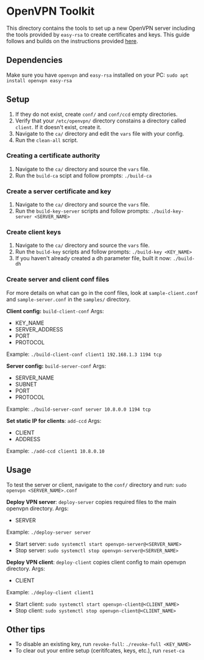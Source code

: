 # OpenVPN Toolkit

This directory contains the tools to set up a new OpenVPN server including the tools provided by `easy-rsa` to create certificates and keys. This guide follows and builds on the instructions provided [here](https://openvpn.net/community-resources/setting-up-your-own-certificate-authority-ca/).

## Dependencies

Make sure you have `openvpn` and `easy-rsa` installed on your PC: `sudo apt install openvpn easy-rsa`

## Setup

1. If they do not exist, create `conf/` and `conf/ccd` empty directories.
2. Verify that your `/etc/openvpn/` directory constains a directory called `client`. If it doesn't exist, create it.
3. Navigate to the `ca/` directory and edit the `vars` file with your config.
4. Run the `clean-all` script.

### Creating a certificate authority

1. Navigate to the `ca/` directory and source the `vars` file.
2. Run the `build-ca` scipt and follow prompts: `./build-ca`

### Create a server certificate and key

1. Navigate to the `ca/` directory and source the `vars` file.
2. Run the `build-key-server` scripts and follow prompts: `./build-key-server <SERVER_NAME>`

### Create client keys

1. Navigate to the `ca/` directory and source the `vars` file.
2. Run the `build-key` scripts and follow prompts: `./build-key <KEY_NAME>`
3. If you haven't already created a dh parameter file, built it now: `./build-dh`

### Create server and client conf files

For more details on what can go in the conf files, look at `sample-client.conf` and `sample-server.conf` in the `samples/` directory.

**Client config:** `build-client-conf` 
Args:
- KEY_NAME
- SERVER_ADDRESS
- PORT
- PROTOCOL

Example: `./build-client-conf client1 192.168.1.3 1194 tcp`

**Server config:** `build-server-conf`
Args:
- SERVER_NAME
- SUBNET
- PORT
- PROTOCOL

Example: `./build-server-conf server 10.8.0.0 1194 tcp`

**Set static IP for clients**: `add-ccd`
Args:
- CLIENT
- ADDRESS

Example: `./add-ccd client1 10.8.0.10`

## Usage

To test the server or client, navigate to the `conf/` directory and run: `sudo openvpn <SERVER_NAME>.conf`

**Deploy VPN server**: `deploy-server` copies required files to the main openvpn directory.
Args:
- SERVER

Example: `./deploy-server server`
- Start server: `sudo systemctl start openvpn-server@<SERVER_NAME>`
- Stop server: `sudo systemctl stop openvpn-server@<SERVER_NAME>`

**Deploy VPN client**: `deploy-client` copies client config to main openvpn directory.
Args:
- CLIENT

Example: `./deploy-client client1`
- Start client: `sudo systemctl start openvpn-client@<CLIENT_NAME>`
- Stop client: `sudo systemctl stop openvpn-client@<CLIENT_NAME>`

## Other tips

- To disable an existing key, run `revoke-full`: `./revoke-full <KEY_NAME>`
- To clear out your entire setup (ceritifcates, keys, etc.), run `reset-ca`
